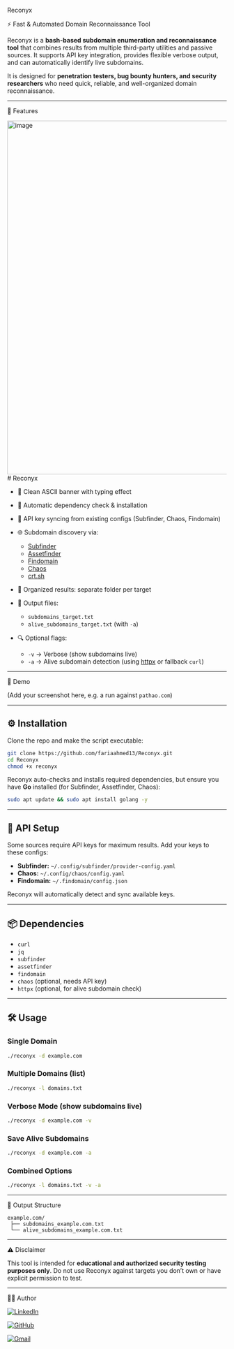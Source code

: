 Reconyx

⚡ Fast & Automated Domain Reconnaissance Tool

Reconyx is a **bash-based subdomain enumeration and reconnaissance tool** that combines results from multiple third-party utilities and passive sources. It supports API key integration, provides flexible verbose output, and can automatically identify live subdomains.

It is designed for **penetration testers, bug bounty hunters, and security researchers** who need quick, reliable, and well-organized domain reconnaissance.


---

🚀 Features

<img width="1356" height="810" alt="image" src="https://github.com/user-attachments/assets/271b6913-f6c7-4600-99a2-74612b514640" /># Reconyx

* 🎨 Clean ASCII banner with typing effect
* 🔧 Automatic dependency check & installation
* 🔑 API key syncing from existing configs (Subfinder, Chaos, Findomain)
* 🌐 Subdomain discovery via:

  * [Subfinder](https://github.com/projectdiscovery/subfinder)
  * [Assetfinder](https://github.com/tomnomnom/assetfinder)
  * [Findomain](https://github.com/findomain/findomain)
  * [Chaos](https://github.com/projectdiscovery/chaos-client)
  * [crt.sh](https://crt.sh/)
* 📂 Organized results: separate folder per target
* 📝 Output files:

  * `subdomains_target.txt`
  * `alive_subdomains_target.txt` (with `-a`)
* 🔍 Optional flags:

  * `-v` → Verbose (show subdomains live)
  * `-a` → Alive subdomain detection (using [httpx](https://github.com/projectdiscovery/httpx) or fallback `curl`)

---

📸 Demo

(Add your screenshot here, e.g. a run against `pathao.com`)

---

## ⚙️ Installation

Clone the repo and make the script executable:

```bash
git clone https://github.com/fariaahmed13/Reconyx.git
cd Reconyx
chmod +x reconyx
```

Reconyx auto-checks and installs required dependencies, but ensure you have **Go** installed (for Subfinder, Assetfinder, Chaos):

```bash
sudo apt update && sudo apt install golang -y
```

---

## 🔑 API Setup

Some sources require API keys for maximum results.
Add your keys to these configs:

* **Subfinder:** `~/.config/subfinder/provider-config.yaml`
* **Chaos:** `~/.config/chaos/config.yaml`
* **Findomain:** `~/.findomain/config.json`

Reconyx will automatically detect and sync available keys.

---

## 📦 Dependencies

* `curl`
* `jq`
* `subfinder`
* `assetfinder`
* `findomain`
* `chaos` (optional, needs API key)
* `httpx` (optional, for alive subdomain check)

---

## 🛠️ Usage

### Single Domain

```bash
./reconyx -d example.com
```

### Multiple Domains (list)

```bash
./reconyx -l domains.txt
```

### Verbose Mode (show subdomains live)

```bash
./reconyx -d example.com -v
```

### Save Alive Subdomains

```bash
./reconyx -d example.com -a
```

### Combined Options

```bash
./reconyx -l domains.txt -v -a
```

---

📂 Output Structure

```
example.com/
 ├── subdomains_example.com.txt
 └── alive_subdomains_example.com.txt
```

---

⚠️ Disclaimer

This tool is intended for **educational and authorized security testing purposes only**.
Do not use Reconyx against targets you don’t own or have explicit permission to test.

---

👨‍💻 Author

[![LinkedIn](https://img.shields.io/badge/LinkedIn-0077B5?style=for-the-badge&logo=linkedin&logoColor=white)](https://www.linkedin.com/in/fariaahmedmeem/)

[![GitHub](https://img.shields.io/badge/GitHub-100000?style=for-the-badge&logo=github&logoColor=white)](https://github.com/fariaahmed13)

[![Gmail](https://img.shields.io/badge/Email-D14836?style=for-the-badge&logo=gmail&logoColor=white)](mailto:contact.fariaahmed@gmail.com)


